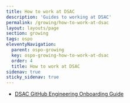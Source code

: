 ```yaml
---
title: How to work at DSAC
description: 'Guides to working at DSAC'
permalink: /growing/how-to-work-at-dsac
layout: layouts/page
section: growing
tags: ospo
eleventyNavigation:
  parent: ospo-growing
  key: ospo-growing-how-to-work-at-dsac
  order: 4
  title: How to work at DSAC
sidenav: true
sticky_sidenav: true
---
```


- [DSAC GitHub Engineering Onboarding Guide](https://github.cms.gov/DSAC/dev-onboarding)
